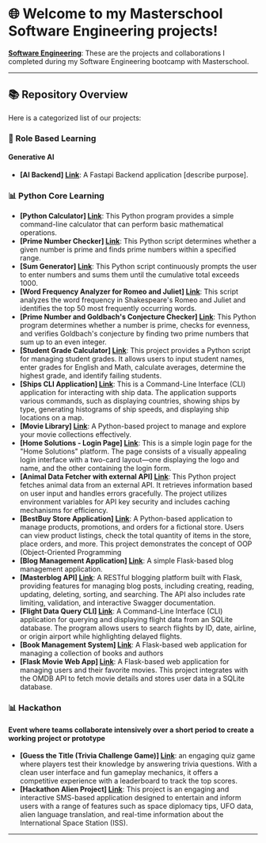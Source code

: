 # 🌐 Welcome to my Masterschool Software Engineering projects!

**[Software Engineering](https://static.serve.masterschool.com/Marketing/Software+Engineering+Syllabus+-++14+Month+Program.pdf)**: These are the projects and collaborations I completed during my Software Engineering bootcamp with Masterschool.

---

## 📚 Repository Overview

Here is a categorized list of our projects:

### 🚀 Role Based Learning
#### Generative AI
- **[AI Backend] [Link](https://github.com/masterschool-weiterbildung/ai_project)**: A Fastapi Backend application [describe purpose].


### 📊 Python Core Learning 
- **[Python Calculator] [Link](https://github.com/masterschool-weiterbildung/weiterbildung-calculator)**: This Python program provides a simple command-line calculator that can perform basic mathematical operations.
- **[Prime Number Checker] [Link](https://github.com/masterschool-weiterbildung/weiterbildung-prime-number)**: This Python script determines whether a given number is prime and finds prime numbers within a specified range.
- **[Sum Generator] [Link](https://github.com/masterschool-weiterbildung/weiterbildung-summer-time)**: This Python script continuously prompts the user to enter numbers and sums them until the cumulative total exceeds 1000.
- **[Word Frequency Analyzer for Romeo and Juliet] [Link](https://github.com/masterschool-weiterbildung/weiterbildung-romeo-and-juliet)**: This script analyzes the word frequency in Shakespeare's Romeo and Juliet and identifies the top 50 most frequently occurring words.
- **[Prime Number and Goldbach's Conjecture Checker] [Link](https://github.com/masterschool-weiterbildung/weiterbildung-goldbach)**: This Python program determines whether a number is prime, checks for evenness, and verifies Goldbach's conjecture by finding two prime numbers that sum up to an even integer.
- **[Student Grade Calculator] [Link](https://github.com/masterschool-weiterbildung/weiterbildung-help_your_teacher_two)**: This project provides a Python script for managing student grades. It allows users to input student names, enter grades for English and Math, calculate averages, determine the highest grade, and identify failing students.
- **[Ships CLI Application] [Link](https://github.com/masterschool-weiterbildung/weiterbildung-titanic)**: This is a Command-Line Interface (CLI) application for interacting with ship data. The application supports various commands, such as displaying countries, showing ships by type, generating histograms of ship speeds, and displaying ship locations on a map.
- **[Movie Library] [Link](https://github.com/masterschool-weiterbildung/weiterbildung-movie-project)**: A Python-based project to manage and explore your movie collections effectively.
- **[Home Solutions - Login Page] [Link](https://github.com/masterschool-weiterbildung/weiterbildung-home-solutions)**: This is a simple login page for the "Home Solutions" platform. The page consists of a visually appealing login interface with a two-card layout—one displaying the logo and name, and the other containing the login form.
- **[Animal Data Fetcher with external API] [Link](https://github.com/masterschool-weiterbildung/My-Zootopia/tree/zootopia-with-api)**: This Python project fetches animal data from an external API. It retrieves information based on user input and handles errors gracefully. The project utilizes environment variables for API key security and includes caching mechanisms for efficiency.
- **[BestBuy Store Application] [Link](https://github.com/masterschool-weiterbildung/bestbuy)**: A Python-based application to manage products, promotions, and orders for a fictional store. Users can view product listings, check the total quantity of items in the store, place orders, and more. This project demonstrates the concept of OOP (Object-Oriented Programming
- **[Blog Management Application] [Link](https://github.com/masterschool-weiterbildung/weiterbildung-masterblog)**: A simple Flask-based blog management application.
- **[Masterblog API] [Link](https://github.com/masterschool-weiterbildung/weiterbildung-masterblog-api)**: A RESTful blogging platform built with Flask, providing features for managing blog posts, including creating, reading, updating, deleting, sorting, and searching. The API also includes rate limiting, validation, and interactive Swagger documentation.
- **[Flight Data Query CLI] [Link](https://github.com/masterschool-weiterbildung/weiterbildung-sky-sql)**: A Command-Line Interface (CLI) application for querying and displaying flight data from an SQLite database. The program allows users to search flights by ID, date, airline, or origin airport while highlighting delayed flights.
- **[Book Management System] [Link](https://github.com/masterschool-weiterbildung/weiterbildung-book-alchemy)**: A Flask-based web application for managing a collection of books and authors
- **[Flask Movie Web App] [Link](https://github.com/masterschool-weiterbildung/moviweb_app)**: A Flask-based web application for managing users and their favorite movies. This project integrates with the OMDB API to fetch movie details and stores user data in a SQLite database.


### 📊 Hackathon
#### Event where teams collaborate intensively over a short period to create a working project or prototype
- **[Guess the Title (Trivia Challenge Game)] [Link](https://github.com/masterschool-weiterbildung/guess-the-title)**: an engaging quiz game where players test their knowledge by answering trivia questions. With a clean user interface and fun gameplay mechanics, it offers a competitive experience with a leaderboard to track the top scores.
- **[Hackathon Alien Project] [Link](https://github.com/masterschool-weiterbildung/hackathon-alien)**: This project is an engaging and interactive SMS-based application designed to entertain and inform users with a range of features such as space diplomacy tips, UFO data, alien language translation, and real-time information about the International Space Station (ISS).
---

